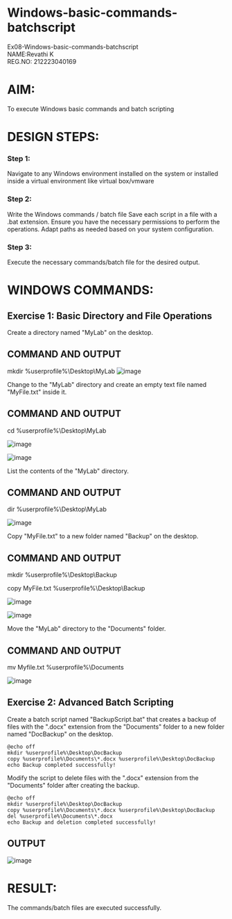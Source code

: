 # Windows-basic-commands-batchscript
Ex08-Windows-basic-commands-batchscript      
NAME:Revathi K  
REG.NO: 212223040169

# AIM:
To execute Windows basic commands and batch scripting

# DESIGN STEPS:

### Step 1:

Navigate to any Windows environment installed on the system or installed inside a virtual environment like virtual box/vmware 

### Step 2:

Write the Windows commands / batch file
Save each script in a file with a .bat extension.
Ensure you have the necessary permissions to perform the operations.
Adapt paths as needed based on your system configuration.
### Step 3:

Execute the necessary commands/batch file for the desired output. 




# WINDOWS COMMANDS:
## Exercise 1: Basic Directory and File Operations
Create a directory named "MyLab" on the desktop.


## COMMAND AND OUTPUT
mkdir %userprofile%\Desktop\MyLab
![image](https://github.com/Revathikuppan/Windows-basic-commands-batchscript/assets/144870694/d8b1199a-8eba-4ad1-9341-c38876f4cdbe)


Change to the "MyLab" directory and create an empty text file named "MyFile.txt" inside it.


## COMMAND AND OUTPUT
cd %userprofile%\Desktop\MyLab

![image](https://github.com/Revathikuppan/Windows-basic-commands-batchscript/assets/144870694/b5b13cbd-f505-4243-95f0-99dde02cd349)

![image](https://github.com/Revathikuppan/Windows-basic-commands-batchscript/assets/144870694/ff6bcb61-b581-40ef-8c59-667354050223)



List the contents of the "MyLab" directory.


## COMMAND AND OUTPUT
dir %userprofile%\Desktop\MyLab

![image](https://github.com/Revathikuppan/Windows-basic-commands-batchscript/assets/144870694/9eed9b36-fc0d-4483-8b24-f0a50b21d713)



Copy "MyFile.txt" to a new folder named "Backup" on the desktop.

## COMMAND AND OUTPUT

mkdir %userprofile%\Desktop\Backup

copy MyFile.txt %userprofile%\Desktop\Backup

![image](https://github.com/Revathikuppan/Windows-basic-commands-batchscript/assets/144870694/65b5e5b8-d646-4a32-92cf-c9d8da09390d)


![image](https://github.com/Revathikuppan/Windows-basic-commands-batchscript/assets/144870694/ffa08d8e-e7ec-4113-b4f7-8afed6d31be3)




Move the "MyLab" directory to the "Documents" folder.


## COMMAND AND OUTPUT
mv Myfile.txt %userprofile%\Documents

![image](https://github.com/Revathikuppan/Windows-basic-commands-batchscript/assets/144870694/bdded770-11f0-48ef-a098-325bbac0092b)





## Exercise 2: Advanced Batch Scripting
Create a batch script named "BackupScript.bat" that creates a backup of files with the ".docx" extension from the "Documents" folder to a new folder named "DocBackup" on the desktop.
```
@echo off
mkdir %userprofile%\Desktop\DocBackup
copy %userprofile%\Documents\*.docx %userprofile%\Desktop\DocBackup
echo Backup completed successfully!
```
Modify the script to delete files with the ".docx" extension from the "Documents" folder after creating the backup.
```
@echo off
mkdir %userprofile%\Desktop\DocBackup
copy %userprofile%\Documents\*.docx %userprofile%\Desktop\DocBackup
del %userprofile%\Documents\*.docx
echo Backup and deletion completed successfully!
```



## OUTPUT

![image](https://github.com/Revathikuppan/Windows-basic-commands-batchscript/assets/144870694/63a06d8e-c1d7-4ff0-ba2e-cb9982825c4b)




# RESULT:
The commands/batch files are executed successfully.
